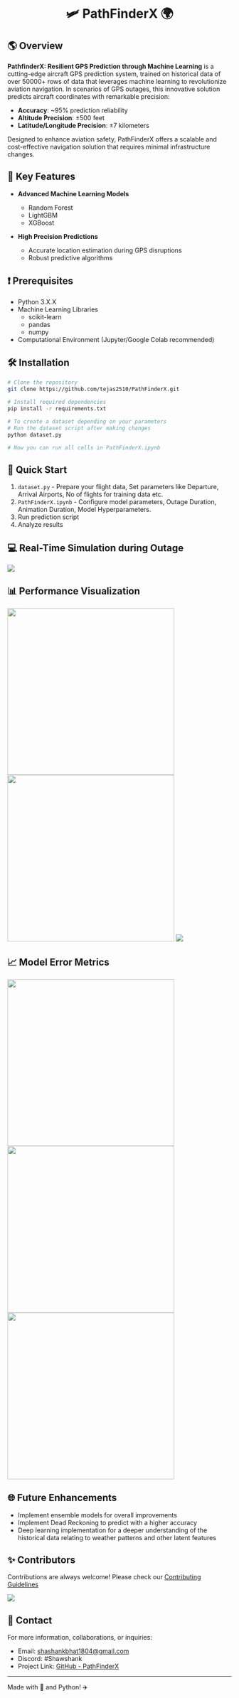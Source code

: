 # <p align="center">🛩️ PathFinderX 🌍</p>

## 🌎 Overview

**PathfinderX: Resilient GPS Prediction through Machine Learning** is a cutting-edge aircraft GPS prediction system, trained on historical data of over 50000+ rows of data that leverages machine learning to revolutionize aviation navigation. In scenarios of GPS outages, this innovative solution predicts aircraft coordinates with remarkable precision:

- **Accuracy**: ~95% prediction reliability
- **Altitude Precision**: ±500 feet
- **Latitude/Longitude Precision**: ±7 kilometers

Designed to enhance aviation safety, PathFinderX offers a scalable and cost-effective navigation solution that requires minimal infrastructure changes.

## 🚀 Key Features

- **Advanced Machine Learning Models**
  - Random Forest
  - LightGBM
  - XGBoost

- **High Precision Predictions**
  - Accurate location estimation during GPS disruptions
  - Robust predictive algorithms

## ❗ Prerequisites

- Python 3.X.X
- Machine Learning Libraries
  - scikit-learn
  - pandas
  - numpy
- Computational Environment (Jupyter/Google Colab recommended)

## 🛠️ Installation

```bash
# Clone the repository
git clone https://github.com/tejas2510/PathFinderX.git

# Install required dependencies
pip install -r requirements.txt

# To create a dataset depending on your parameters
# Run the dataset script after making changes
python dataset.py

# Now you can run all cells in PathFinderX.ipynb
```

## 🚀 Quick Start

1.  `dataset.py` - Prepare your flight data, Set parameters like Departure, Arrival Airports, No of flights for training data etc.
2. `PathFinderX.ipynb` - Configure model parameters, Outage Duration, Animation Duration, Model Hyperparameters.
3. Run prediction script
4. Analyze results
   
## 💻 Real-Time Simulation during Outage
<img src="https://github.com/tejas2510/PathFinderX/blob/master/assets/simulation.gif?raw=true">

## 📊 Performance Visualization
<img src="https://github.com/tejas2510/PathFinderX/blob/master/new_plots/flight_Air%20India_AI1446/Air%20India_AI1446_alt_prediction.png?raw=true" height="375">
<img src="https://github.com/tejas2510/PathFinderX/blob/master/new_plots/flight_Air%20India_AI1446/Air%20India_AI1446_lat_prediction.png?raw=true" height="375">
<img src="https://github.com/tejas2510/PathFinderX/blob/master/assets/Screenshot%20from%202024-11-29%2016-34-27.png?raw=true">

## 📈 Model Error Metrics
<img src="https://github.com/tejas2510/PathFinderX/blob/master/new_plots/flight_Air%20India_AI1446/Air%20India_AI1446_mae_comparison.png?raw=true" height="375">
<img src="https://github.com/tejas2510/PathFinderX/blob/master/new_plots/flight_Air%20India_AI1446/Air%20India_AI1446_r2_comparison.png?raw=true" height="375">
<img src="https://github.com/tejas2510/PathFinderX/blob/master/new_plots/flight_Air%20India_AI1446/Air%20India_AI1446_rmse_comparison.png?raw=true" height="375">



## 🌐 Future Enhancements
  - Implement ensemble models for overall improvements
  - Implement Dead Reckoning to predict with a higher accuracy
  - Deep learning implementation for a deeper understanding of the historical data relating to weather patterns and other latent features

## ✨ Contributors

Contributions are always welcome! Please check our [Contributing Guidelines](/CONTRIBUTING.md)

<a href="https://github.com/tejas2510/PathFinderX/graphs/contributors">
  <img src="https://contrib.rocks/image?repo=tejas2510/PathFinderX" />
</a>

## 📧 Contact

For more information, collaborations, or inquiries:
- Email: [shashankbhat1804@gmail.com](mailto:Shashankbhat1804@gmail.com)
- Discord: #Shawshank
- Project Link: [GitHub - PathFinderX]((https://github.com/ShashankBhat-18/PathfinderX-GPS-Prediction))

---

Made with 💖 and Python! ✈️
